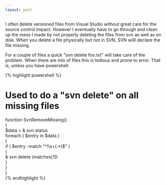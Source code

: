 ```yaml
---
layout: post
---
```

I often delete versioned files from Visual Studio without great care for the source control impact.  However I eventually have to go through and clean up the mess I made by not properly deleting the files from svn as well as on disk.  When you delete a file physically but not in SVN, SVN willl declare the file missing.

For a couple of files a quick "svn delete foo.txt" will take care of the problem.  When there are lots of files this is tedious and prone to error.  That is, unless you have powershell.

{% highlight powershell %}
# Used to do a "svn delete" on all missing files  
function SvnRemoveMissing()  
{  
    $data = & svn status  
    foreach ( $entry in $data )  
    {  
        if ( $entry -match "^!\s+(.*)$" )  
        {  
            & svn delete $($matches[1])  
        }  
    }  
}  
{% endhighlight %}

